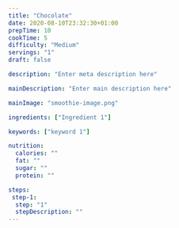 ```yaml
---
title: "Chocolate"
date: 2020-08-10T23:32:30+01:00
prepTime: 10
cookTime: 5
difficulty: "Medium"
servings: "1"
draft: false

description: "Enter meta description here"

mainDescription: "Enter main description here"

mainImage: "smoothie-image.png"

ingredients: ["Ingredient 1"]

keywords: ["keyword 1"]

nutrition:
  calories: "" 
  fat: ""
  sugar: ""
  protein: ""

steps:
 step-1:
  step: "1"
  stepDescription: ""
---
```


